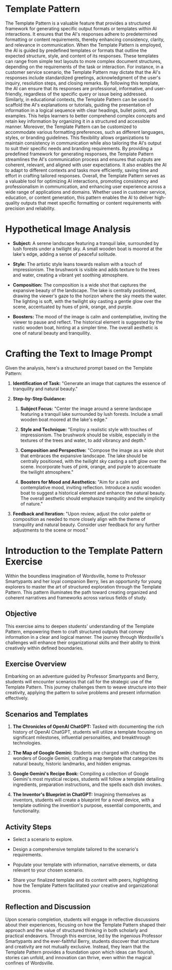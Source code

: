 # Template Pattern

The Template Pattern is a valuable feature that provides a structured framework for generating specific output formats or templates within AI interactions. It ensures that the AI's responses adhere to predetermined formatting or content requirements, thereby enhancing consistency, clarity, and relevance in communication. When the Template Pattern is employed, the AI is guided by predefined templates or formats that outline the expected structure, style, and content of its responses. These templates can range from simple text layouts to more complex document structures, depending on the requirements of the task or interaction. For instance, in a customer service scenario, the Template Pattern may dictate that the AI's responses include standardized greetings, acknowledgment of the user's inquiry, resolution steps, and closing remarks. By following this template, the AI can ensure that its responses are professional, informative, and user-friendly, regardless of the specific query or issue being addressed. Similarly, in educational contexts, the Template Pattern can be used to scaffold the AI's explanations or tutorials, guiding the presentation of information in a logical sequence with clear headings, bullet points, and examples. This helps learners to better comprehend complex concepts and retain key information by organizing it in a structured and accessible manner. Moreover, the Template Pattern can be customized to accommodate various formatting preferences, such as different languages, styles, or branding guidelines. This flexibility allows organizations to maintain consistency in communication while also tailoring the AI's output to suit their specific needs and branding requirements. By providing a predefined framework for generating responses, the Template Pattern streamlines the AI's communication process and ensures that outputs are coherent, relevant, and aligned with user expectations. It also enables the AI to adapt to different contexts and tasks more efficiently, saving time and effort in crafting tailored responses. Overall, the Template Pattern serves as a valuable tool for optimizing AI interactions, promoting consistency and professionalism in communication, and enhancing user experience across a wide range of applications and domains. Whether used in customer service, education, or content generation, this pattern enables the AI to deliver high-quality outputs that meet specific formatting or content requirements with precision and reliability.

# Hypothetical Image Analysis

- **Subject:** A serene landscape featuring a tranquil lake, surrounded by lush forests under a twilight sky. A small wooden boat is moored at the lake's edge, adding a sense of peaceful solitude.

- **Style:** The artistic style leans towards realism with a touch of impressionism. The brushwork is visible and adds texture to the trees and water, creating a vibrant yet soothing atmosphere.

- **Composition:** The composition is a wide shot that captures the expansive beauty of the landscape. The lake is centrally positioned, drawing the viewer's gaze to the horizon where the sky meets the water. The lighting is soft, with the twilight sky casting a gentle glow over the scene, accentuated by hues of pink, orange, and purple.

- **Boosters:** The mood of the image is calm and contemplative, inviting the viewer to pause and reflect. The historical element is suggested by the rustic wooden boat, hinting at a simpler time. The overall aesthetic is one of natural beauty and tranquility.

# Crafting the Text to Image Prompt

Given the analysis, here's a structured prompt based on the Template Pattern:

1.  **Identification of Task:** \"Generate an image that captures the essence of tranquility and natural beauty.\"

2.  **Step-by-Step Guidance:**

    1.  **Subject Focus:** \"Center the image around a serene landscape featuring a tranquil lake surrounded by lush forests. Include a small wooden boat moored at the lake's edge.\"

    2.  **Style and Technique:** \"Employ a realistic style with touches of impressionism. The brushwork should be visible, especially in the textures of the trees and water, to add vibrancy and depth.\"

    3.  **Composition and Perspective:** \"Compose the image as a wide shot that embraces the expansive landscape. The lake should be centrally positioned, with the twilight sky casting a soft glow over the scene. Incorporate hues of pink, orange, and purple to accentuate the twilight atmosphere.\"

    4.  **Boosters for Mood and Aesthetics:** \"Aim for a calm and contemplative mood, inviting reflection. Introduce a rustic wooden boat to suggest a historical element and enhance the natural beauty. The overall aesthetic should emphasize tranquility and the simplicity of nature.\"

3.  **Feedback and Iteration:** \"Upon review, adjust the color palette or composition as needed to more closely align with the theme of tranquility and natural beauty. Consider user feedback for any further adjustments to the scene or mood.\"

# Introduction to the Template Pattern Exercise

Within the boundless imagination of Wordsville, home to Professor Smartypants and her loyal companion Berry, lies an opportunity for young explorers to master the art of structured exploration through the Template Pattern. This pattern illuminates the path toward creating organized and coherent narratives and frameworks across various fields of study.

## Objective

This exercise aims to deepen students' understanding of the Template Pattern, empowering them to craft structured outputs that convey information in a clear and logical manner. The journey through Wordsville's challenges will enhance their organizational skills and their ability to think creatively within defined boundaries.

## Exercise Overview

Embarking on an adventure guided by Professor Smartypants and Berry, students will encounter scenarios that call for the strategic use of the Template Pattern. This journey challenges them to weave structure into their creativity, applying the pattern to solve problems and present information effectively.

## Scenarios and Templates

1.  **The Chronicles of OpenAI ChatGPT:** Tasked with documenting the rich history of OpenAI ChatGPT, students will utilize a template focusing on significant milestones, influential personalities, and breakthrough technologies.

2.  **The Map of Google Gemini:** Students are charged with charting the wonders of Google Gemini, crafting a map template that categorizes its natural beauty, historic landmarks, and hidden enigmas.

3.  **Google Gemini's Recipe Book:** Compiling a collection of Google Gemini's most mystical recipes, students will follow a template detailing ingredients, preparation instructions, and the spells each dish invokes.

4.  **The Inventor's Blueprint in ChatGPT:** Imagining themselves as inventors, students will create a blueprint for a novel device, with a template outlining the invention's purpose, essential components, and functionality.

## Activity Steps

- Select a scenario to explore.

- Design a comprehensive template tailored to the scenario's requirements.

- Populate your template with information, narrative elements, or data relevant to your chosen scenario.

- Share your finalized template and its content with peers, highlighting how the Template Pattern facilitated your creative and organizational process.

## Reflection and Discussion

Upon scenario completion, students will engage in reflective discussions about their experiences, focusing on how the Template Pattern shaped their approach and the value of structured thinking in both scholarly and practical endeavors. Through this exercise, led by the ingenious Professor Smartypants and the ever-faithful Berry, students discover that structure and creativity are not mutually exclusive. Instead, they learn that the Template Pattern provides a foundation upon which ideas can flourish, stories can unfold, and innovation can thrive, even within the magical confines of Wordsville.